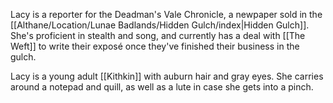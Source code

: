 Lacy is a reporter for the Deadman's Vale Chronicle, a newpaper sold in the [[Althane/Location/Lunae Badlands/Hidden Gulch/index|Hidden Gulch]]. She's proficient in stealth and song, and currently has a deal with [[The Weft]] to write their exposé once they've finished their business in the gulch.

Lacy is a young adult [[Kithkin]] with auburn hair and gray eyes. She carries around a notepad and quill, as well as a lute in case she gets into a pinch.
